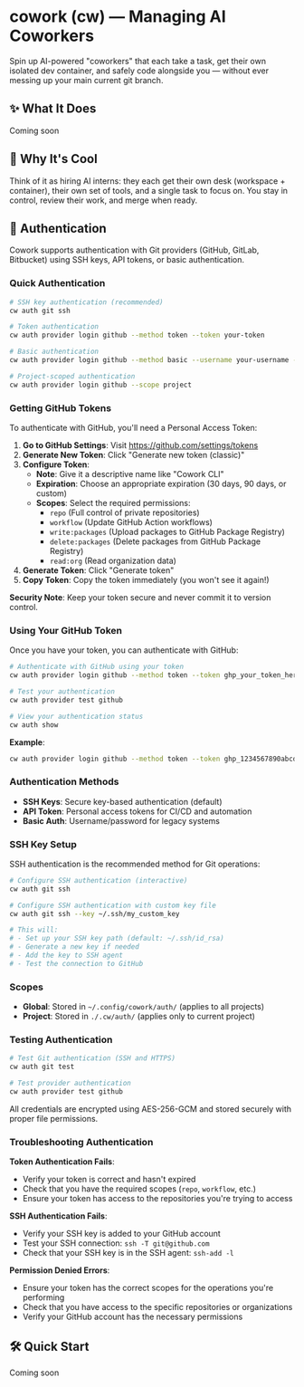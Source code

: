 # cowork (cw) — Managing AI Coworkers

Spin up AI-powered "coworkers" that each take a task, get their own isolated dev container, and safely code alongside you — without ever messing up your main current git branch.

## ✨ What It Does

Coming soon

## 🚀 Why It's Cool

Think of it as hiring AI interns: they each get their own desk (workspace + container), their own set of tools, and a single task to focus on. You stay in control, review their work, and merge when ready.

## 🔐 Authentication

Cowork supports authentication with Git providers (GitHub, GitLab, Bitbucket) using SSH keys, API tokens, or basic authentication.

### Quick Authentication

```bash
# SSH key authentication (recommended)
cw auth git ssh

# Token authentication
cw auth provider login github --method token --token your-token

# Basic authentication
cw auth provider login github --method basic --username your-username --password your-password

# Project-scoped authentication
cw auth provider login github --scope project
```

### Getting GitHub Tokens

To authenticate with GitHub, you'll need a Personal Access Token:

1. **Go to GitHub Settings**: Visit https://github.com/settings/tokens
2. **Generate New Token**: Click "Generate new token (classic)"
3. **Configure Token**:
   - **Note**: Give it a descriptive name like "Cowork CLI"
   - **Expiration**: Choose an appropriate expiration (30 days, 90 days, or custom)
   - **Scopes**: Select the required permissions:
     - `repo` (Full control of private repositories)
     - `workflow` (Update GitHub Action workflows)
     - `write:packages` (Upload packages to GitHub Package Registry)
     - `delete:packages` (Delete packages from GitHub Package Registry)
     - `read:org` (Read organization data)
4. **Generate Token**: Click "Generate token"
5. **Copy Token**: Copy the token immediately (you won't see it again!)

**Security Note**: Keep your token secure and never commit it to version control.

### Using Your GitHub Token

Once you have your token, you can authenticate with GitHub:

```bash
# Authenticate with GitHub using your token
cw auth provider login github --method token --token ghp_your_token_here

# Test your authentication
cw auth provider test github

# View your authentication status
cw auth show
```

**Example**:
```bash
cw auth provider login github --method token --token ghp_1234567890abcdef1234567890abcdef12345678
```

### Authentication Methods

- **SSH Keys**: Secure key-based authentication (default)
- **API Token**: Personal access tokens for CI/CD and automation
- **Basic Auth**: Username/password for legacy systems

### SSH Key Setup

SSH authentication is the recommended method for Git operations:

```bash
# Configure SSH authentication (interactive)
cw auth git ssh

# Configure SSH authentication with custom key file
cw auth git ssh --key ~/.ssh/my_custom_key

# This will:
# - Set up your SSH key path (default: ~/.ssh/id_rsa)
# - Generate a new key if needed
# - Add the key to SSH agent
# - Test the connection to GitHub
```

### Scopes

- **Global**: Stored in `~/.config/cowork/auth/` (applies to all projects)
- **Project**: Stored in `./.cw/auth/` (applies only to current project)

### Testing Authentication

```bash
# Test Git authentication (SSH and HTTPS)
cw auth git test

# Test provider authentication
cw auth provider test github
```

All credentials are encrypted using AES-256-GCM and stored securely with proper file permissions.

### Troubleshooting Authentication

**Token Authentication Fails**:
- Verify your token is correct and hasn't expired
- Check that you have the required scopes (`repo`, `workflow`, etc.)
- Ensure your token has access to the repositories you're trying to access

**SSH Authentication Fails**:
- Verify your SSH key is added to your GitHub account
- Test your SSH connection: `ssh -T git@github.com`
- Check that your SSH key is in the SSH agent: `ssh-add -l`

**Permission Denied Errors**:
- Ensure your token has the correct scopes for the operations you're performing
- Check that you have access to the specific repositories or organizations
- Verify your GitHub account has the necessary permissions

## 🛠 Quick Start

Coming soon
